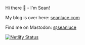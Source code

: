 Hi there :wave: - I'm Sean!

My blog is over here: <a href="https://seanluce.com">seanluce.com</a>

Find me on Mastodon: <a rel="me" href="https://hachyderm.io/@seanluce">@seanluce</a>

[![Netlify Status](https://api.netlify.com/api/v1/badges/603f37d4-b03e-4d34-af2e-c21c153b2b4f/deploy-status)](https://app.netlify.com/sites/seanluce/deploys)
